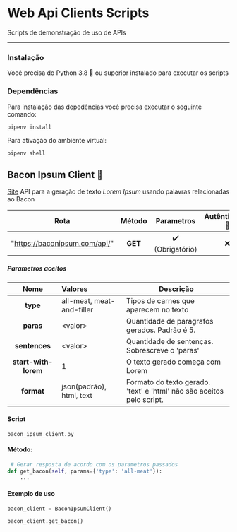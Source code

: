 # Web Api Clients Scripts

Scripts de demonstração de uso de APIs

----
### Instalação
Você precisa do Python 3.8 :snake: ou superior instalado para executar os scripts

### Dependências
Para instalação das depedências você precisa executar o seguinte comando:
```
pipenv install
```
Para ativação do ambiente virtual:
```
pipenv shell
```

## Bacon Ipsum Client :bacon:
[Site](https://baconipsum.com/json-api/)
API para a geração de texto *Lorem Ipsum* usando palavras relacionadas ao Bacon

Rota | Método | Parametros | Autênticação :key:
|:---:|:---:|:---:|:---:|
| "https://baconipsum.com/api/" | **GET** | :heavy_check_mark: (Obrigatório) | :x:

##### Parametros aceitos
|Nome|Valores|Descrição|
|:---:|:---|---|
|**type**|all-meat, meat-and-filler|Tipos de carnes que aparecem no texto|
|**paras**| \<valor> | Quantidade de paragrafos gerados. Padrão é 5.|
|**sentences**| \<valor> | Quantidade de sentenças. Sobrescreve o 'paras'|
|**start-with-lorem**|1|O texto gerado começa com Lorem|
|**format**| json(padrão), html, text | Formato do texto gerado. 'text' e 'html' não são aceitos pelo script.
#### Script
```
bacon_ipsum_client.py
```

#### Método:
```python
 # Gerar resposta de acordo com os parametros passados
def get_bacon(self, params={'type': 'all-meat'}):
    ...
```
#### Exemplo de uso
```python
bacon_client = BaconIpsumClient()

bacon_client.get_bacon()
```
